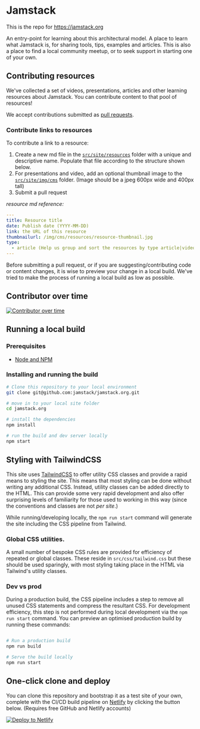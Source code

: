 # Jamstack

This is the repo for https://jamstack.org

An entry-point for learning about this architectural model. A place to learn what Jamstack is, for sharing tools, tips, examples and articles. This is also a place to find a local community meetup, or to seek support in starting one of your own.


## Contributing resources

We've collected a set of videos, presentations, articles and other learning resources about Jamstack. You can contribute content to that pool of resources!

We accept contributions submitted as [pull requests](https://github.com/jamstack/jamstack.org/pulls).

### Contribute links to resources

To contribute a link to a resource:

1. Create a new md file in the [`src/site/resources`](src/site/resources) folder with a unique and descriptive name. Populate that file according to the structure shown below.
1. For presentations and video, add an optional thumbnail image to the [`src/site/img/cms`](src/site/img/cms) folder. (Image should be a jpeg 600px wide and 400px tall)
1. Submit a pull request

_resource md reference:_
```yaml
---
title: Resource title
date: Publish date (YYYY-MM-DD)
link: the URL of this resource
thumbnailurl: /img/cms/resources/resource-thumbnail.jpg
type:
  - article (Help us group and sort the resources by type article|video|presentation)
---
```

Before submitting a pull request, or if you are suggesting/contributing code or content changes, it is wise to preview your change in a local build. We've tried to make the process of running a local build as low as possible.

## Contributor over time

[![Contributor over time](https://contributor-graph-api.apiseven.com/contributors-svg?chart=contributorOverTime&repo=jamstack/jamstack.org)](https://www.apiseven.com/en/contributor-graph?chart=contributorOverTime&repo=jamstack/jamstack.org)

## Running a local build

### Prerequisites

- [Node and NPM](https://nodejs.org/)


### Installing and running the build

```bash
# Clone this repository to your local environment
git clone git@github.com:jamstack/jamstack.org.git

# move in to your local site folder
cd jamstack.org

# install the dependencies
npm install

# run the build and dev server locally
npm start
```


## Styling with TailwindCSS

This site uses [TailwindCSS](https://tailwindcss.com) to offer utility CSS classes and provide a rapid means to styling the site. This means that most styling can be done without writing any additional CSS. Instead, utility classes can be added directly to the HTML. This can provide some very rapid development and also offer surprising levels of familiarity for those used to working in this way (since the conventions and classes are not _per site_.)

While running/developing locally, the `npm run start` command will generate the site including the CSS pipeline from Tailwind.

### Global CSS utilities.

A small number of bespoke CSS rules are provided for efficiency of repeated or global classes. These reside in `src/css/tailwind.css` but these should be used sparingly, with most styling taking place in the HTML via Tailwind's utility classes.

### Dev vs prod

During a production build, the CSS pipeline includes a step to remove all unused CSS statements and compress the resultant CSS. For development efficiency, this step is not performed during local development via the `npm run start` command. You can preview an optimised production build by running these commands:

```bash

# Run a production build
npm run build

# Serve the build locally
npm run start
```

## One-click clone and deploy

You can clone this repository and bootstrap it as a test site of your own, complete with the CI/CD build pipeline on [Netlify](https://netlify.com?utm_source=github&utm_medium=jamstackorg-pnh&utm_campaign=devex) by clicking the button below. (Requires free GitHub and Netlify accounts)

[![Deploy to Netlify](https://www.netlify.com/img/deploy/button.svg)](https://app.netlify.com/start/deploy?repository=https://github.com/jamstack/jamstack.org)

